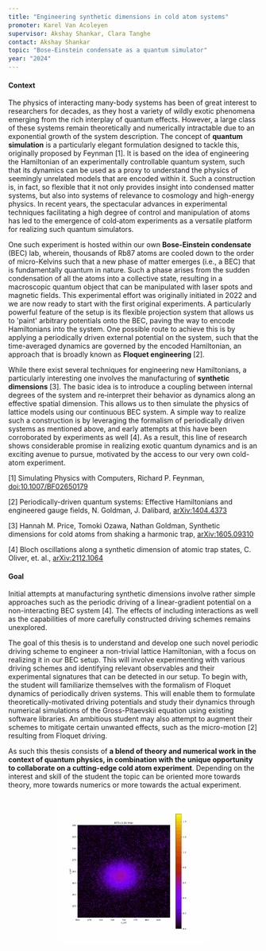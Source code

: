```yaml
---
title: "Engineering synthetic dimensions in cold atom systems"
promoter: Karel Van Acoleyen
supervisor: Akshay Shankar, Clara Tanghe
contact: Akshay Shankar
topic: "Bose-Einstein condensate as a quantum simulator"
year: "2024"
---
```


#### Context

The physics of interacting many-body systems has been of great interest to researchers for decades, as they host a variety of wildly exotic phenomena emerging from the rich interplay of quantum effects. However, a large class of these systems remain theoretically and numerically intractable due to an exponential growth of the system description. The concept of **quantum simulation** is a particularly elegant formulation designed to tackle this, originally proposed by Feynman [1]. It is based on the idea of engineering the Hamiltonian of an experimentally controllable quantum system, such that its dynamics can be used as a proxy to understand the physics of seemingly unrelated models that are encoded within it. Such a construction is, in fact, so flexible that it not only provides insight into condensed matter systems, but also into systems of relevance to cosmology and high-energy physics. In recent years, the spectacular advances in experimental techniques facilitating a high degree of control and manipulation of atoms has led to the emergence of cold‐atom experiments as a versatile platform for realizing such quantum simulators.

One such experiment is hosted within our own **Bose-Einstein condensate** (BEC) lab, wherein, thousands of Rb87 atoms are cooled down to the order of micro-Kelvins such that a new phase of matter emerges (i.e., a BEC) that is fundamentally quantum in nature. Such a phase arises from the sudden condensation of all the atoms into a collective state, resulting in a macroscopic quantum object that can be manipulated with laser spots and magnetic fields. This experimental effort was originally initiated in 2022 and we are now ready to start with the first original experiments. A particularly powerful feature of the setup is its flexible projection system that allows us to 'paint' arbitrary potentials onto the BEC, paving the way to encode Hamiltonians into the system. One possible route to achieve this is by applying a periodically driven external potential on the system, such that the time-averaged dynamics are governed by the encoded Hamiltonian, an approach that is broadly known as **Floquet engineering** [2].

While there exist several techniques for engineering new Hamiltonians, a particularly interesting one involves the manufacturing of **synthetic dimensions** [3]. The basic idea is to introduce a coupling between internal degrees of the system and re‐interpret their behavior as dynamics along an effective spatial dimension. This allows us to then simulate the physics of lattice models using our continuous BEC system. A simple way to realize such a construction is by leveraging the formalism of periodically driven systems as mentioned above, and early attempts at this have been corroborated by experiments as well [4]. As a result, this line of research shows considerable promise in realizing exotic quantum dynamics and is an exciting avenue to pursue, motivated by the access to our very own cold-atom experiment.

[1] Simulating Physics with Computers, Richard P. Feynman, [doi:10.1007/BF02650179](https://vql.cs.msu.ru/Feynman.pdf)

[2] Periodically-driven quantum systems: Effective Hamiltonians and engineered gauge fields, N. Goldman, J. Dalibard, [arXiv:1404.4373](https://arxiv.org/abs/1404.4373)

[3] Hannah M. Price, Tomoki Ozawa, Nathan Goldman, Synthetic dimensions for cold atoms from shaking a harmonic trap, [arXiv:1605.09310](https://arxiv.org/abs/1605.09310)

[4] Bloch oscillations along a synthetic dimension of atomic trap states, C. Oliver, et. al., [arXiv:2112.1064](https://arxiv.org/abs/2112.1064)

#### Goal

Initial attempts at manufacturing synthetic dimensions involve rather simple approaches such as the periodic driving of a linear-gradient potential on a non-interacting BEC system [4]. The effects of including interactions as well as the capabilities of more carefully constructed driving schemes remains unexplored.

The goal of this thesis is to understand and develop one such novel periodic driving scheme to engineer a non-trivial lattice Hamiltonian, with a focus on realizing it in our BEC setup. This will involve experimenting with various driving schemes and identifying relevant observables and their experimental signatures that can be detected in our setup. To begin with, the student will familiarize themselves with the formalism of Floquet dynamics of periodically driven systems. This will enable them to formulate theoretically-motivated driving potentials and study their dynamics through numerical simulations of the Gross-Pitaevskii equation using existing software libraries. An ambitious student may also attempt to augment their schemes to mitigate certain unwanted effects, such as the micro-motion [2] resulting from Floquet driving.

As such this thesis consists of **a blend of theory and numerical work in the context of quantum physics, in combination with the unique opportunity to collaborate on a cutting-edge cold atom experiment**. Depending on the interest and skill of the student the topic can be oriented more towards theory, more towards numerics or more towards the actual experiment.  

<p align="middle">
  <img alt="BEC transition" src="/images/thesistopics/2024/CTanghe4.gif" width="300px" />
</p>

